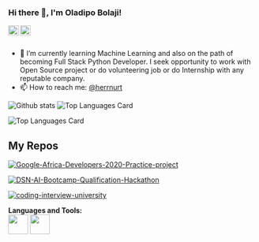 ### Hi there 👋, I'm Oladipo Bolaji!

<a href="https://twitter.com/herrnurt">
  <img align="left" alt="Oladipo Bolaji| Twitter" width="21px" src="https://www.iconfinder.com/icons/294709/download/png/512"/>
</a>
<a href="https://www.linkedin.com/in/oladipo-bolaji-772110a2/">
  <img align="left" alt="OladipoBolaji | Linkedin" width="21px" src="https://www.iconfinder.com/icons/771370/download/png/512"/>
</a>

<br />
<br />

- 🌱 I’m currently learning Machine Learning and also on the path of becoming Full Stack Python Developer.
I seek opportunity to work with Open Source project or do volunteering job or do Internship with any reputable company.
- 📫 How to reach me: <a href="https://twitter.com/herrnurt">@herrnurt</a> 


![Github stats](https://github-readme-stats.vercel.app/api?username=herrnurt&theme=highcontrast&show_icons=true&count_private=true)
![Top Languages Card](https://github-readme-stats.vercel.app/api/top-langs/?username=herrnurt)



![Top Languages Card](https://github-readme-stats.vercel.app/api/top-langs/?username=herrnurt&layout=compact)
## My Repos


[![Google-Africa-Developers-2020-Practice-project](https://github-readme-stats.vercel.app/api/pin/?username=herrnurt&repo=Google-Africa-Developers-2020-Google-Cloud-Platform-Practice-project&show_owner=true)](https://https://github.com/Herrnurt/Google-Africa-Developers-2020-Google-Cloud-Platform-Practice-project)

[![DSN-AI-Bootcamp-Qualification-Hackathon](https://github-readme-stats.vercel.app/api/pin/?username=herrnurt&repo=DSN-AI-Bootcamp-Qualification-Hackathon-by-Data-Science-Nigeria&show_owner=true)](https://https://github.com/Herrnurt/DSN-AI-Bootcamp-Qualification-Hackathon-by-Data-Science-Nigeria)

[![coding-interview-university](https://github-readme-stats.vercel.app/api/pin/?username=herrnurt&repo=coding-interview-university&show_owner=true)](https://https://github.com/Herrnurt/coding-interview-university)



**Languages and Tools:**  
<code><img height="40" src="https://www.iconfinder.com/icons/4375050/download/png/512"></code>
<code><img height="40" src="https://upload.wikimedia.org/wikipedia/commons/3/38/Jupyter_logo.svg"></code>


